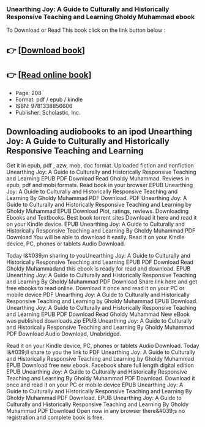 ### Unearthing Joy: A Guide to Culturally and Historically Responsive Teaching and Learning Gholdy Muhammad ebook

To Download or Read This book click on the link button below :

## 👉  [**[Download book](http://get-pdfs.com/download.php?group=book&from=github.com&id=657887&lnk=1063 "Download book")**]

## 👉  [**[Read online book](http://get-pdfs.com/download.php?group=book&from=github.com&id=657887&lnk=1063 "Read online book")**]


* Page: 208
* Format: pdf / epub / kindle
* ISBN: 9781338856606
* Publisher: Scholastic, Inc.



## Downloading audiobooks to an ipod Unearthing Joy: A Guide to Culturally and Historically Responsive Teaching and Learning


Get it in epub, pdf , azw, mob, doc format. Uploaded fiction and nonfiction Unearthing Joy: A Guide to Culturally and Historically Responsive Teaching and Learning EPUB PDF Download Read Gholdy Muhammad. Reviews in epub, pdf and mobi formats. Read book in your browser EPUB Unearthing Joy: A Guide to Culturally and Historically Responsive Teaching and Learning By Gholdy Muhammad PDF Download. PDF Unearthing Joy: A Guide to Culturally and Historically Responsive Teaching and Learning by Gholdy Muhammad EPUB Download Plot, ratings, reviews. Downloading Ebooks and Textbooks. Best book torrent sites Download it here and read it on your Kindle device. EPUB Unearthing Joy: A Guide to Culturally and Historically Responsive Teaching and Learning By Gholdy Muhammad PDF Download You will be able to download it easily. Read it on your Kindle device, PC, phones or tablets Audio Download.

Today I&amp;#039;m sharing to youUnearthing Joy: A Guide to Culturally and Historically Responsive Teaching and Learning EPUB PDF Download Read Gholdy Muhammadand this ebook is ready for read and download. EPUB Unearthing Joy: A Guide to Culturally and Historically Responsive Teaching and Learning By Gholdy Muhammad PDF Download Share link here and get free ebooks to read online. Download it once and read it on your PC or mobile device PDF Unearthing Joy: A Guide to Culturally and Historically Responsive Teaching and Learning by Gholdy Muhammad EPUB Download. Unearthing Joy: A Guide to Culturally and Historically Responsive Teaching and Learning EPUB PDF Download Read Gholdy Muhammad New eBook was published downloads zip EPUB Unearthing Joy: A Guide to Culturally and Historically Responsive Teaching and Learning By Gholdy Muhammad PDF Download Audio Download, Unabridged.

Read it on your Kindle device, PC, phones or tablets Audio Download. Today I&amp;#039;ll share to you the link to PDF Unearthing Joy: A Guide to Culturally and Historically Responsive Teaching and Learning by Gholdy Muhammad EPUB Download free new ebook. Facebook share full length digital edition EPUB Unearthing Joy: A Guide to Culturally and Historically Responsive Teaching and Learning By Gholdy Muhammad PDF Download. Download it once and read it on your PC or mobile device EPUB Unearthing Joy: A Guide to Culturally and Historically Responsive Teaching and Learning By Gholdy Muhammad PDF Download. EPUB Unearthing Joy: A Guide to Culturally and Historically Responsive Teaching and Learning By Gholdy Muhammad PDF Download Open now in any browser there&amp;#039;s no registration and complete book is free.





